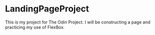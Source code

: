# LandingPageProject

This is my project for The Odin Project. I will be constructing a page and practicing my use of FlexBox. 
